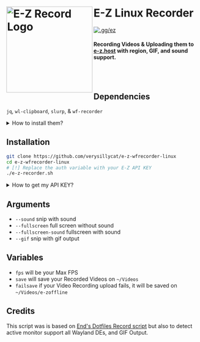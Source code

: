 # E-Z Linux Recorder [<img src="https://r2.e-z.host/9e3dd702-42ab-4d6b-a8a0-b1a4ab53af33/35jx47l1.png" width="225" align="left" alt="E-Z Record Logo">](https://github.com/verysillycat/e-z-wfrecorder-linux)
[![.gg/ez](https://img.shields.io/discord/1207691698386501634.svg?color=768AD4&label=.gg/ez&logo=discord&logoColor=white)](https://discord.gg/ez)
#### Recording Videos & Uploading them to [e-z.host](https://e-z.host) with region, GIF, and sound support.
<br><br>
## Dependencies
`jq`, `wl-clipboard`, `slurp`, & `wf-recorder`
<details>
<summary>How to install them?</summary>
Go to your prefered terminal and execute this command depending on your Distro.

- **Debian/Ubuntu**: `sudo apt install wf-recorder jq wl-clipboard slurp`
- **Fedora**: `sudo dnf install wf-recorder jq wl-clipboard slurp`
- **Arch**: `sudo pacman -S wf-recorder jq wl-clipboard slurp`
- **Gentoo**: `sudo emerge -av gui-apps/wf-recorder app-misc/jq x11-misc/wl-clipboard gui-apps/slurp`

</details>

## Installation
   ```bash
   git clone https://github.com/verysillycat/e-z-wfrecorder-linux
   cd e-z-wfrecorder-linux
   # [!] Replace the auth variable with your E-Z API KEY 
   ./e-z-recorder.sh 
   ```
<details>
<summary>How to get my API KEY?</summary>
Log in to E-Z, Click on your User Modal on the top right, Go to Account, and Copy your API KEY<br>
Now paste that API KEY into the Script
</details>

## Arguments
* `--sound` snip with sound 
* `--fullscreen` full screen without sound
* `--fullscreen-sound` fullscreen with sound
* `--gif` snip with gif output

## Variables
* `fps` will be your Max FPS
* `save` will save your Recorded Videos on `~/Videos`
* `failsave` if your Video Recording upload fails, it will be saved on `~/Videos/e-zoffline`


## Credits
This script was is based on [End's Dotfiles Record script](https://github.com/end-4/dots-hyprland/blob/main/.config/ags/scripts/record-script.sh) but also to detect active monitor support all Wayland DEs, and GIF Output.